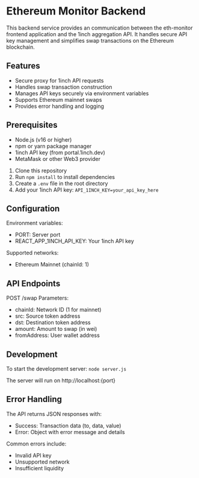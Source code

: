 # Ethereum Monitor Backend

This backend service provides an communication between the eth-monitor frontend application and the 1inch aggregation API. It handles secure API key management and simplifies swap transactions on the Ethereum blockchain.


## Features

- Secure proxy for 1inch API requests
- Handles swap transaction construction
- Manages API keys securely via environment variables
- Supports Ethereum mainnet swaps
- Provides error handling and logging


## Prerequisites

- Node.js (v16 or higher)
- npm or yarn package manager
- 1inch API key (from portal.1inch.dev)
- MetaMask or other Web3 provider


1. Clone this repository
2. Run `npm install` to install dependencies
3. Create a `.env` file in the root directory
4. Add your 1inch API key:
   `API_1INCH_KEY=your_api_key_here`

## Configuration

Environment variables:
- PORT: Server port
- REACT_APP_1INCH_API_KEY: Your 1inch API key

Supported networks:
- Ethereum Mainnet (chainId: 1)

## API Endpoints

POST /swap
Parameters:
- chainId: Network ID (1 for mainnet)
- src: Source token address
- dst: Destination token address
- amount: Amount to swap (in wei)
- fromAddress: User wallet address


## Development

To start the development server:
`node server.js`

The server will run on http://localhost:{port}


## Error Handling

The API returns JSON responses with:
- Success: Transaction data (to, data, value)
- Error: Object with error message and details

Common errors include:
- Invalid API key
- Unsupported network
- Insufficient liquidity